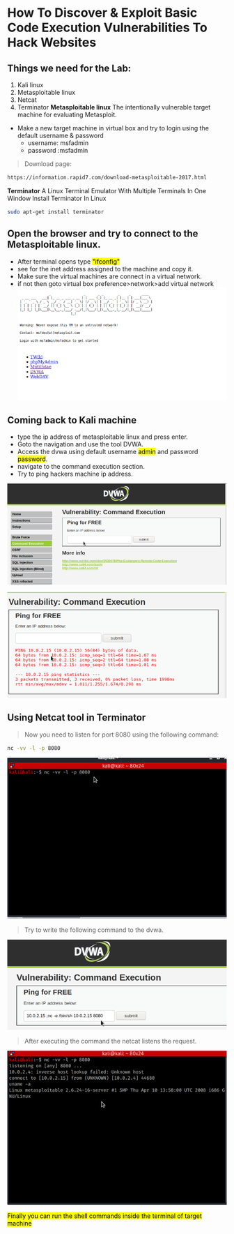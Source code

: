 # How To Discover & Exploit Basic Code Execution Vulnerabilities To Hack Websites
## Things we need for the Lab:
1. Kali linux
2. Metasploitable linux
3. Netcat
4. Terminator
<strong>Metasploitable linux</strong> The intentionally vulnerable target machine for evaluating Metasploit.

 * Make a new target machine in virtual box and try to login using the default username & password 
   * username: msfadmin
   * password :msfadmin 
> Download page:
```sh
https://information.rapid7.com/download-metasploitable-2017.html
```
<strong>Terminator</strong> A Linux Terminal Emulator With Multiple Terminals In One Window
Install Terminator In Linux

```sh
sudo apt-get install terminator
```
## Open the browser and try to connect to the Metasploitable linux.
   * After terminal opens type <mark>"ifconfig"</mark>
   * see for the inet address assigned to the machine and copy it.
   * Make sure the virtual machines are connect in a virtual network.
   * if not then goto virtual box preference>network>add virtual network
   ![file](https://github.com/rahulrbk/Docs/blob/master/filevuln/file.PNG)
## Coming back to Kali machine
  * type the ip address of metasploitable linux and press enter.
  * Goto the navigation and use the tool DVWA.
  * Access the dvwa using default username <mark>admin</mark> and password <mark>password</mark>.
  * navigate to the command execution section.  
  * Try to ping hackers machine ip address.

![code](https://github.com/rahulrbk/Docs/blob/master/filevuln/code.png)

![code1](https://github.com/rahulrbk/Docs/blob/master/filevuln/code1.png)

## Using Netcat tool in Terminator

> Now you need to listen for port 8080 using the following command:

```sh
nc -vv -l -p 8080 

```
![code2](https://github.com/rahulrbk/Docs/blob/master/filevuln/code2.png)

> Try to write the following command to the dvwa.

![code3](https://github.com/rahulrbk/Docs/blob/master/filevuln/code3.png) 

> After executing the command the netcat listens the request.

![code3](https://github.com/rahulrbk/Docs/blob/master/filevuln/code4.png)

<mark>Finally you can run the shell commands inside the terminal of target machine</mark>


